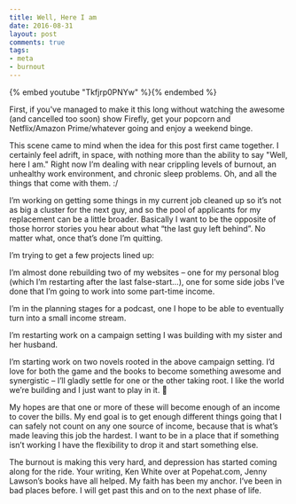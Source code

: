 ```yaml
---
title: Well, Here I am
date: 2016-08-31
layout: post
comments: true
tags:
- meta
- burnout
---
```


{% embed youtube "Tkfjrp0PNYw" %}{% endembed %}
<!-- https://youtu.be/Tkfjrp0PNYw -->

First, if you've managed to make it this long without watching the awesome (and cancelled too soon) show Firefly, get your popcorn and Netflix/Amazon Prime/whatever going and enjoy a weekend binge.

This scene came to mind when the idea for this post first came together. I certainly feel adrift, in space, with nothing more than the ability to say "Well, here I am." Right now I’m dealing with near crippling levels of burnout, an unhealthy work environment, and chronic sleep problems. Oh, and all the things that come with them. :/

I’m working on getting some things in my current job cleaned up so it’s not as big a cluster for the next guy, and so the pool of applicants for my replacement can be a little broader. Basically I want to be the opposite of those horror stories you hear about what “the last guy left behind”. No matter what, once that’s done I’m quitting.

I’m trying to get a few projects lined up:

I’m almost done rebuilding two of my websites – one for my personal blog (which I’m restarting after the last false-start&hellip;), one for some side jobs I’ve done that I’m going to work into some part-time income.

I’m in the planning stages for a podcast, one I hope to be able to eventually turn into a small income stream.

I’m restarting work on a campaign setting I was building with my sister and her husband.

I’m starting work on two novels rooted in the above campaign setting. I’d love for both the game and the books to become something awesome and synergistic – I’ll gladly settle for one or the other taking root. I like the world we’re building and I just want to play in it. 🙂

My hopes are that one or more of these will become enough of an income to cover the bills. My end goal is to get enough different things going that I can safely not count on any one source of income, because that is what’s made leaving this job the hardest. I want to be in a place that if something isn’t working I have the flexibility to drop it and start something else.

The burnout is making this very hard, and depression has started coming along for the ride. Your writing, Ken White over at Popehat.com, Jenny Lawson’s books have all helped. My faith has been my anchor. I’ve been in bad places before. I will get past this and on to the next phase of life.